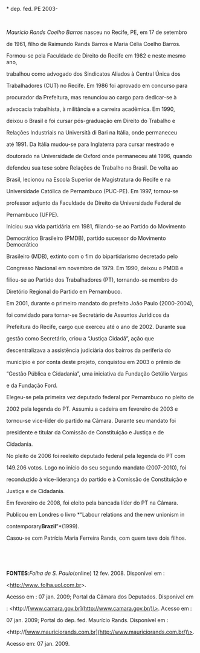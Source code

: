 

\* dep. fed. PE 2003-



 



*Maurício Rands Coelho Barros* nasceu no Recife, PE, em 17 de setembro

de 1961, filho de Raimundo Rands Barros e Maria Célia Coelho Barros.



Formou-se pela Faculdade de Direito do Recife em 1982 e neste mesmo ano,

trabalhou como advogado dos Sindicatos Aliados à Central Única dos

Trabalhadores (CUT) no Recife. Em 1986 foi aprovado em concurso para

procurador da Prefeitura, mas renunciou ao cargo para dedicar-se à

advocacia trabalhista, à militância e a carreira acadêmica. Em 1990,

deixou o Brasil e foi cursar pós-graduação em Direito do Trabalho e

Relações Industriais na Università di Bari na Itália, onde permaneceu

até 1991. Da Itália mudou-se para Inglaterra para cursar mestrado e

doutorado na Universidade de Oxford onde permaneceu até 1996, quando

defendeu sua tese sobre Relações de Trabalho no Brasil. De volta ao

Brasil, lecionou na Escola Superior de Magistratura do Recife e na

Universidade Católica de Pernambuco (PUC-PE). Em 1997, tornou-se

professor adjunto da Faculdade de Direito da Universidade Federal de

Pernambuco (UFPE).



Iniciou sua vida partidária em 1981, filiando-se ao Partido do Movimento

Democrático Brasileiro (PMDB), partido sucessor do Movimento Democrático

Brasileiro (MDB), extinto com o fim do bipartidarismo decretado pelo

Congresso Nacional em novembro de 1979. Em 1990, deixou o PMDB e

filiou-se ao Partido dos Trabalhadores (PT), tornando-se membro do

Diretório Regional do Partido em Pernambuco.



Em 2001, durante o primeiro mandato do prefeito João Paulo (2000-2004),

foi convidado para tornar-se Secretário de Assuntos Jurídicos da

Prefeitura do Recife, cargo que exerceu até o ano de 2002. Durante sua

gestão como Secretário, criou a “Justiça Cidadã”, ação que

descentralizava a assistência judiciária dos bairros da periferia do

município e por conta deste projeto, conquistou em 2003 o prêmio de

“Gestão Pública e Cidadania”, uma iniciativa da Fundação Getúlio Vargas

e da Fundação Ford.



Elegeu-se pela primeira vez deputado federal por Pernambuco no pleito de

2002 pela legenda do PT. Assumiu a cadeira em fevereiro de 2003 e

tornou-se vice-líder do partido na Câmara. Durante seu mandato foi

presidente e titular da Comissão de Constituição e Justiça e de

Cidadania.



No pleito de 2006 foi reeleito deputado federal pela legenda do PT com

149.206 votos. Logo no início do seu segundo mandato (2007-2010), foi

reconduzido à vice-liderança do partido e à Comissão de Constituição e

Justiça e de Cidadania.



Em fevereiro de 2008, foi eleito pela bancada líder do PT na Câmara.



Publicou em Londres o livro *“Labour relations and the new unionism in

contemporary**Brazil**”*(1999).



Casou-se com Patrícia Maria Ferreira Rands, com quem teve dois filhos.



 



 



**FONTES**:*Folha de S. Paulo*(online) 12 fev. 2008. Disponível em :

\<[http://www. folha.uol.com.br](http://www.%20folha.uol.com.br/)\>.

Acesso em : 07 jan. 2009; Portal da Câmara dos Deputados. Disponivel em

: \<http://[www.camara.gov.br](http://www.camara.gov.br/)\>. Acesso em :

07 jan. 2009; Portal do dep. fed. Maurício Rands. Disponível em :

\<http://[www.mauriciorands.com.br](http://www.mauriciorands.com.br/)\>.

Acesso em: 07 jan. 2009.



 



 

